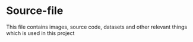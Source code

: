 # Source-file
This file contains images, source code, datasets and other relevant things which is used in this project

